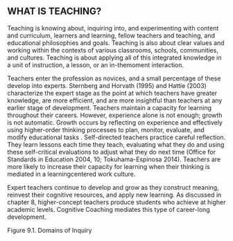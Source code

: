 ## WHAT IS TEACHING?

Teaching is knowing about, inquiring into, and experimenting with content and curriculum, learners and learning, fellow teachers and teaching, and educational philosophies and goals. Teaching is also about clear values and working within the contexts of various classrooms, schools, communities, and cultures. Teaching is about applying all of this integrated knowledge in a unit of instruction, a lesson, or an in-themoment interaction.

Teachers enter the profession as novices, and a small percentage of these develop into experts. Sternberg and Horvath (1995) and Hattie (2003) characterize the expert stage as the point at which teachers have greater knowledge, are more efficient, and are more insightful than teachers at any earlier stage of development. Teachers maintain a capacity for learning throughout their careers. However, experience alone is not enough; growth is not automatic. Growth occurs by reflecting on experience and effectively using higher-order thinking processes to plan, monitor, evaluate, and modify educational tasks . Self-directed teachers practice careful reflection. They learn lessons each time they teach, evaluating what they do and using these self-critical evaluations to adjust what they do next time (Office for Standards in Education 2004, 10; Tokuhama-Espinosa 2014). Teachers are more likely to increase their capacity for learning when their thinking is mediated in a learningcentered work culture.

Expert teachers continue to develop and grow as they construct meaning, reinvest their cognitive resources, and apply new learning. As discussed in chapter 8, higher-concept teachers produce students who achieve at higher academic levels. Cognitive Coaching mediates this type of career-long development.

Figure 9.1. Domains of Inquiry

<!-- image -->